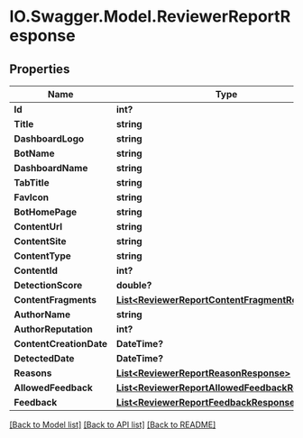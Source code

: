 # IO.Swagger.Model.ReviewerReportResponse
## Properties

Name | Type | Description | Notes
------------ | ------------- | ------------- | -------------
**Id** | **int?** |  | [optional] 
**Title** | **string** |  | [optional] 
**DashboardLogo** | **string** |  | [optional] 
**BotName** | **string** |  | [optional] 
**DashboardName** | **string** |  | [optional] 
**TabTitle** | **string** |  | [optional] 
**FavIcon** | **string** |  | [optional] 
**BotHomePage** | **string** |  | [optional] 
**ContentUrl** | **string** |  | [optional] 
**ContentSite** | **string** |  | [optional] 
**ContentType** | **string** |  | [optional] 
**ContentId** | **int?** |  | [optional] 
**DetectionScore** | **double?** |  | [optional] 
**ContentFragments** | [**List&lt;ReviewerReportContentFragmentResponse&gt;**](ReviewerReportContentFragmentResponse.md) |  | [optional] 
**AuthorName** | **string** |  | [optional] 
**AuthorReputation** | **int?** |  | [optional] 
**ContentCreationDate** | **DateTime?** |  | [optional] 
**DetectedDate** | **DateTime?** |  | [optional] 
**Reasons** | [**List&lt;ReviewerReportReasonResponse&gt;**](ReviewerReportReasonResponse.md) |  | [optional] 
**AllowedFeedback** | [**List&lt;ReviewerReportAllowedFeedbackResponse&gt;**](ReviewerReportAllowedFeedbackResponse.md) |  | [optional] 
**Feedback** | [**List&lt;ReviewerReportFeedbackResponse&gt;**](ReviewerReportFeedbackResponse.md) |  | [optional] 

[[Back to Model list]](../README.md#documentation-for-models) [[Back to API list]](../README.md#documentation-for-api-endpoints) [[Back to README]](../README.md)

